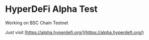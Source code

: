 # HyperDeFi Alpha Test

Working on BSC Chain Testnet

Just visit [https://alpha.hyperdefi.org/](https://alpha.hyperdefi.org/)

